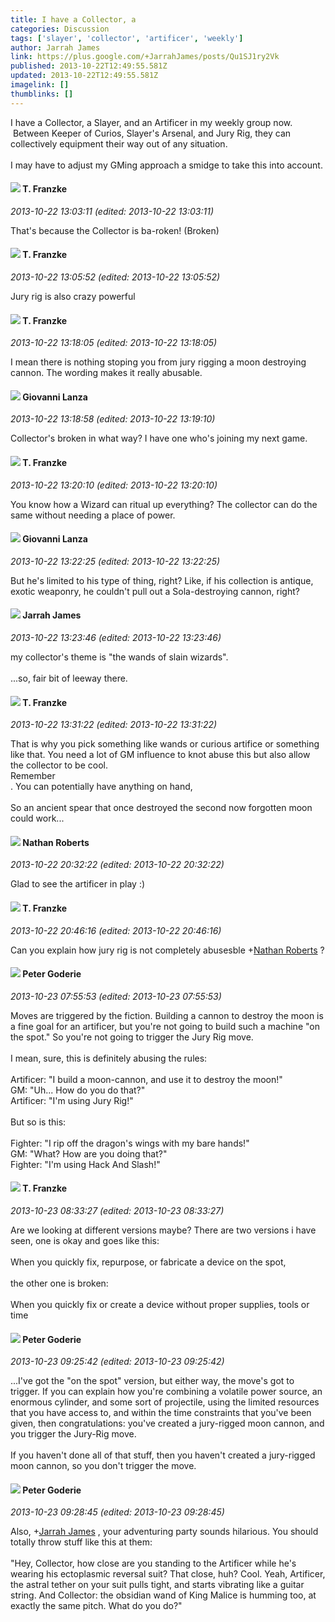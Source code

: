 ```yaml
---
title: I have a Collector, a
categories: Discussion
tags: ['slayer', 'collector', 'artificer', 'weekly']
author: Jarrah James
link: https://plus.google.com/+JarrahJames/posts/Qu1SJ1ry2Vk
published: 2013-10-22T12:49:55.581Z
updated: 2013-10-22T12:49:55.581Z
imagelink: []
thumblinks: []
---
```


I have a Collector, a Slayer, and an Artificer in my weekly group now.  Between Keeper of Curios, Slayer&#39;s Arsenal, and Jury Rig, they can collectively equipment their way out of any situation.<br /><br />I may have to adjust my GMing approach a smidge to take this into account. 
<div id='comment z12vw5dp1wqvttvwi04cedbgww2qjhtjvys0k'>
  <h4><img src='{{site.baseurl}}//images/avatars/110330901807759406775_photo.jpg'> T. Franzke</h4>
      <p><cite>2013-10-22 13:03:11 (edited: 2013-10-22 13:03:11)</cite></p>
        <p>That&#39;s because the Collector is ba-roken! (Broken)</p>
</div>
        

<div id='comment z12vw5dp1wqvttvwi04cedbgww2qjhtjvys0k'>
  <h4><img src='{{site.baseurl}}//images/avatars/110330901807759406775_photo.jpg'> T. Franzke</h4>
      <p><cite>2013-10-22 13:05:52 (edited: 2013-10-22 13:05:52)</cite></p>
        <p>Jury rig is also crazy powerful</p>
</div>
        

<div id='comment z12vw5dp1wqvttvwi04cedbgww2qjhtjvys0k'>
  <h4><img src='{{site.baseurl}}//images/avatars/110330901807759406775_photo.jpg'> T. Franzke</h4>
      <p><cite>2013-10-22 13:18:05 (edited: 2013-10-22 13:18:05)</cite></p>
        <p>I mean there is nothing stoping you from jury rigging a moon destroying cannon. The wording makes it really abusable.</p>
</div>
        

<div id='comment z12vw5dp1wqvttvwi04cedbgww2qjhtjvys0k'>
  <h4><img src='{{site.baseurl}}//images/avatars/102768177673605279668_photo.jpg'> Giovanni Lanza</h4>
      <p><cite>2013-10-22 13:18:58 (edited: 2013-10-22 13:19:10)</cite></p>
        <p>Collector&#39;s broken in what way? I have one who&#39;s joining my next game.</p>
</div>
        

<div id='comment z12vw5dp1wqvttvwi04cedbgww2qjhtjvys0k'>
  <h4><img src='{{site.baseurl}}//images/avatars/110330901807759406775_photo.jpg'> T. Franzke</h4>
      <p><cite>2013-10-22 13:20:10 (edited: 2013-10-22 13:20:10)</cite></p>
        <p>You know how a Wizard can ritual up everything? The collector can do the same without needing a place of power.</p>
</div>
        

<div id='comment z12vw5dp1wqvttvwi04cedbgww2qjhtjvys0k'>
  <h4><img src='{{site.baseurl}}//images/avatars/102768177673605279668_photo.jpg'> Giovanni Lanza</h4>
      <p><cite>2013-10-22 13:22:25 (edited: 2013-10-22 13:22:25)</cite></p>
        <p>But he&#39;s limited to his type of thing, right? Like, if his collection is antique, exotic weaponry, he couldn&#39;t pull out a Sola-destroying cannon, right?</p>
</div>
        

<div id='comment z12vw5dp1wqvttvwi04cedbgww2qjhtjvys0k'>
  <h4><img src='{{site.baseurl}}//images/avatars/108001625414701725812_photo.jpg'> Jarrah James</h4>
      <p><cite>2013-10-22 13:23:46 (edited: 2013-10-22 13:23:46)</cite></p>
        <p>my collector&#39;s theme is &quot;the wands of slain wizards&quot;.<br /><br />...so, fair bit of leeway there. </p>
</div>
        

<div id='comment z12vw5dp1wqvttvwi04cedbgww2qjhtjvys0k'>
  <h4><img src='{{site.baseurl}}//images/avatars/110330901807759406775_photo.jpg'> T. Franzke</h4>
      <p><cite>2013-10-22 13:31:22 (edited: 2013-10-22 13:31:22)</cite></p>
        <p>That is why you pick something like wands or curious artifice or something like that. You need a lot of GM influence to knot abuse this but also allow the collector to be cool. <br />Remember <br />. You can potentially have anything on hand, <br /><br />So an ancient spear that once destroyed the second now forgotten moon could work...</p>
</div>
        

<div id='comment z12vw5dp1wqvttvwi04cedbgww2qjhtjvys0k'>
  <h4><img src='{{site.baseurl}}//images/avatars/117646243340764868749_photo.jpg'> Nathan Roberts</h4>
      <p><cite>2013-10-22 20:32:22 (edited: 2013-10-22 20:32:22)</cite></p>
        <p>Glad to see the artificer in play :)</p>
</div>
        

<div id='comment z12vw5dp1wqvttvwi04cedbgww2qjhtjvys0k'>
  <h4><img src='{{site.baseurl}}//images/avatars/110330901807759406775_photo.jpg'> T. Franzke</h4>
      <p><cite>2013-10-22 20:46:16 (edited: 2013-10-22 20:46:16)</cite></p>
        <p>Can you explain how jury rig is not completely abusesble <span class="proflinkWrapper"><span class="proflinkPrefix">+</span><a class="proflink" href="https://plus.google.com/117646243340764868749" oid="117646243340764868749">Nathan Roberts</a></span> ?</p>
</div>
        

<div id='comment z12vw5dp1wqvttvwi04cedbgww2qjhtjvys0k'>
  <h4><img src='{{site.baseurl}}//images/avatars/103294232227873917517_photo.jpg'> Peter Goderie</h4>
      <p><cite>2013-10-23 07:55:53 (edited: 2013-10-23 07:55:53)</cite></p>
        <p>Moves are triggered by the fiction. Building a cannon to destroy the moon is a fine goal for an artificer, but you&#39;re not going to build such a machine &quot;on the spot.&quot; So you&#39;re not going to trigger the Jury Rig move.<br /><br />I mean, sure, this is definitely abusing the rules:<br /><br />Artificer: &quot;I build a moon-cannon, and use it to destroy the moon!&quot;<br />GM: &quot;Uh... How do you do that?&quot;<br />Artificer: &quot;I&#39;m using Jury Rig!&quot;<br /><br />But so is this:<br /><br />Fighter: &quot;I rip off the dragon&#39;s wings with my bare hands!&quot;<br />GM: &quot;What? How are you doing that?&quot;<br />Fighter: &quot;I&#39;m using Hack And Slash!&quot;</p>
</div>
        

<div id='comment z12vw5dp1wqvttvwi04cedbgww2qjhtjvys0k'>
  <h4><img src='{{site.baseurl}}//images/avatars/110330901807759406775_photo.jpg'> T. Franzke</h4>
      <p><cite>2013-10-23 08:33:27 (edited: 2013-10-23 08:33:27)</cite></p>
        <p>Are we looking at different versions maybe? There are two versions i have seen, one is okay and goes like this: <br /><br />When you quickly fix, repurpose, or fabricate a device on the spot,  <br /><br />the other one is broken: <br /><br />When you quickly fix or create a device without proper supplies, tools or time </p>
</div>
        

<div id='comment z12vw5dp1wqvttvwi04cedbgww2qjhtjvys0k'>
  <h4><img src='{{site.baseurl}}//images/avatars/103294232227873917517_photo.jpg'> Peter Goderie</h4>
      <p><cite>2013-10-23 09:25:42 (edited: 2013-10-23 09:25:42)</cite></p>
        <p>...I&#39;ve got the &quot;on the spot&quot; version, but either way, the move&#39;s got to trigger. If you can explain how you&#39;re combining a volatile power source, an enormous cylinder, and some sort of projectile, using the limited resources that you have access to, and within the time constraints that you&#39;ve been given, then congratulations: you&#39;ve created a jury-rigged moon cannon, and you trigger the Jury-Rig move.<br /><br />If you haven&#39;t done all of that stuff, then you haven&#39;t created a jury-rigged moon cannon, so you don&#39;t trigger the move.</p>
</div>
        

<div id='comment z12vw5dp1wqvttvwi04cedbgww2qjhtjvys0k'>
  <h4><img src='{{site.baseurl}}//images/avatars/103294232227873917517_photo.jpg'> Peter Goderie</h4>
      <p><cite>2013-10-23 09:28:45 (edited: 2013-10-23 09:28:45)</cite></p>
        <p>Also, <span class="proflinkWrapper"><span class="proflinkPrefix">+</span><a class="proflink" href="https://plus.google.com/108001625414701725812" oid="108001625414701725812">Jarrah James</a></span> , your adventuring party sounds hilarious. You should totally throw stuff like this at them:<br /><br />&quot;Hey, Collector, how close are you standing to the Artificer while he&#39;s wearing his ectoplasmic reversal suit? That close, huh? Cool. Yeah, Artificer, the astral tether on your suit pulls tight, and starts vibrating like a guitar string. And Collector: the obsidian wand of King Malice is humming too, at exactly the same pitch. What do you do?&quot;</p>
</div>
        